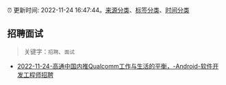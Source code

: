 :alarm_clock: 更新时间: 2022-11-24 16:47:44。[来源分类](../README.md)、[标签分类](../TAGS.md)、[时间分类](../TIMELINE.md)

## 招聘面试


> 关键字：`招聘`、`面试`



- [2022-11-24-高通中国内推Qualcomm工作与生活的平衡，-Android-软件开发工程师招聘](https://www.v2ex.com/t/897713) 